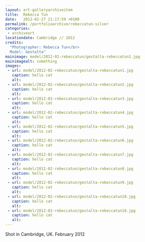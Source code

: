 ```yaml
---
layout: art-galleryarchiveitem
title:  Rebecca Tun
date:   2012-02-27 21:17:59 +0100
permalink: /portfolioarchive/rebeccatun-silver
categories:
 - archiveart
locationdate: Cambridge // 2012
credits:
  "Photographer: Rebecca Tun</br>
  Model: Gestalta"
mainimage: model/2012-02-rebeccatun/gestalta-rebeccatun1.jpg
mainimagealt: something
images:
 - url: model/2012-02-rebeccatun/gestalta-rebeccatun1.jpg
   caption: hello cat
   alt:
 - url: model/2012-02-rebeccatun/gestalta-rebeccatun2.jpg
   caption: hello cat
   alt:
 - url: model/2012-02-rebeccatun/gestalta-rebeccatun3.jpg
   caption: hello cat
   alt:
 - url: model/2012-02-rebeccatun/gestalta-rebeccatun4.jpg
   caption: hello cat
   alt:
 - url: model/2012-02-rebeccatun/gestalta-rebeccatun5.jpg
   caption: hello cat
   alt:
 - url: model/2012-02-rebeccatun/gestalta-rebeccatun6.jpg
   caption: hello cat
   alt:
 - url: model/2012-02-rebeccatun/gestalta-rebeccatun7.jpg
   caption: hello cat
   alt:
 - url: model/2012-02-rebeccatun/gestalta-rebeccatun8.jpg
   caption: hello cat
   alt:
 - url: model/2012-02-rebeccatun/gestalta-rebeccatun9.jpg
   caption: hello cat
   alt:
 - url: model/2012-02-rebeccatun/gestalta-rebeccatun10.jpg
   caption: hello cat
   alt:
 - url: model/2012-02-rebeccatun/gestalta-rebeccatun10.jpg
   caption: hello cat
   alt:
---
```


Shot in Cambridge, UK. February 2012
